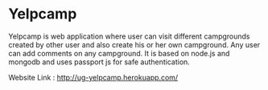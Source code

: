 # Yelpcamp 

Yelpcamp is web application where user can visit different campgrounds created by other user and also create his or her own campground. Any user can add comments on any campground. It is based on node.js and mongodb and uses passport js for safe authentication.

Website Link : http://ug-yelpcamp.herokuapp.com/
